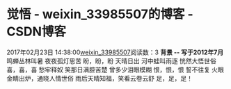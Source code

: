 # 觉悟 - weixin_33985507的博客 - CSDN博客
2017年02月23日 14:38:00[weixin_33985507](https://me.csdn.net/weixin_33985507)阅读数：3
**背景 -- 写于2012年7月**
鸣蝉丛林叫暑
夜夜孤灯思苦
盼，盼，盼
天晴日出
河中蛙叫雨逐
恍然大悟世俗
喜，喜，喜
愁牢释奴
笑那日满腔苦楚
曾多少泪眼模糊
恨，恨，恨
誓不往复
火眼金睛出炉，通晓人情世俗
雨后天晴知福，笑看云卷云舒
足，足，足！
